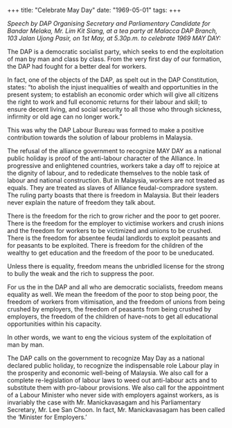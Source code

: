 +++ 
title: "Celebrate May Day"
date: "1969-05-01"
tags:
+++

_Speech by DAP Organising Secretary and Parliamentary Candidate for Bandar Melaka, Mr. Lim Kit Siang, at a tea party at Malacca DAP Branch, 103 Jalan Ujong Pasir, on 1st May, at 5.30p.m. to celebrate 1969 MAY DAY:_

The DAP is a democratic socialist party, which seeks to end the exploitation of man by man and class by class. From the very first day of our formation, the DAP had fought for a better deal for workers.

In fact, one of the objects of the DAP, as spelt out in the DAP Constitution, states: “to abolish the injust inequalities of wealth and opportunities in the present system; to establish an economic order which will give all citizens the right to work and full economic returns for their labour and skill; to ensure decent living, and social security to all those who through sickness, infirmity or old age can no longer work.”

This was why the DAP Labour Bureau was formed to make a positive contribution towards the solution of labour problems in Malaysia.

The refusal of the alliance government to recognize MAY DAY as a national public holiday is proof of the anti-labour character of the Alliance. In progressive and enlightened countries, workers take a day off to rejoice at the dignity of labour, and to rededicate themselves to the noble task of labour and national construction. But in Malaysia, workers are not treated as equals. They are treated as slaves of Alliance feudal-compradore system.
</u>
The ruling party boasts that there is freedom in Malaysia. But their leaders never explain the nature of freedom they talk about.

There is the freedom for the rich to grow richer and the poor to get poorer. There is the freedom for the employer to victimise workers and crush inions and the freedom for workers to be victimized and unions to be crushed.  There is the freedom for absentee feudal landlords to exploit peasants and for peasants to be exploited. There is freedom for the children of the wealthy to get education and the freedom of the poor to be uneducated.

Unless there is equality, freedom means the unbridled license for the strong to bully the weak and the rich to suppress the poor.

For us the in the DAP and all who are democratic socialists, freedom means equality as well. We mean the freedom of the poor to stop being poor, the freedom of workers from vitimisation, and the freedom of unions from being crushed by employers, the freedom of peasants from being crushed by employers, the freedom of the children of have-nots to get all educational opportunities within his capacity.

In other words, we want to eng the vicious system of the exploitation of man by man.

The DAP calls on the government to recognize May Day as a national declared public holiday, to recognize the indispensable role Labour play in the prosperity and economic well-being of Malaysia. We also call for a complete re-legislation of labour laws to weed out anti-labour acts and to substitute them with pro-labour provisions. We also call for the appointment of a Labour Minister who never side with employers against workers, as is invariably the case with Mr. Manickavasagam and his Parliamentary Secretary, Mr. Lee San Choon. In fact, Mr. Manickavasagam has been called the ‘Minister for Employers.’
 
